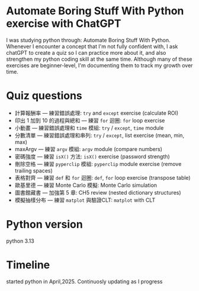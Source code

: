 # Automate Boring Stuff  With Python exercise with ChatGPT
I was studying python through: Automate Boring Stuff With Python. Whenever I encounter a concept that I'm not fully confident with, I ask chatGPT to create a quiz so I can practice more about it, and also strengthen my python coding skill at the same time. Although many of these exercises are beginner-level, I'm documenting them to track my growth over time.

# Quiz questions
- 計算報酬率 — 練習錯誤處理: `try` and `except` exercise (calculate ROI)  
- 印出 1 加到 10 的過程與總和 — 練習 `for` 迴圈: `for` loop exercise  
- 小動畫 — 練習錯誤處理和 `time` 模組: `try` / `except`, `time` module  
- 分數清單 — 練習錯誤處理和串列: `try` / `except`, list exercise (mean, min, max)  
- maxArgv — 練習 `argv` 模組: `argv` module (compare numbers)  
- 密碼強度 — 練習 `isX()` 方法: `isX()` exercise (password strength)  
- 刪除空格 — 練習 `pyperclip` 模組: `pyperclip` module exercise (remove trailing spaces)  
- 表格對齊 — 練習 `def` 和 `for` 迴圈: `def`, `for` loop exercise (transpose table)  
- 歐基里德 — 練習 Monte Carlo 模擬: Monte Carlo simulation  
- 圖書館藏書 — 加強第 5 章: CH5 review (nested dictionary structures)
- 模擬抽樣分布 — 練習 `matplot` 與驗證CLT: `matplot` with CLT
# Python version
python 3.13

# Timeline
started python in April,2025. Continuosly updating as I progress
